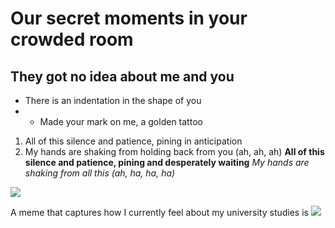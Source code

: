 # Our secret moments in your crowded room
## They got no idea about me and you
- There is an indentation in the shape of you
- - Made your mark on me, a golden tattoo
1) All of this silence and patience, pining in anticipation
2) My hands are shaking from holding back from you (ah, ah, ah)
**All of this silence and patience, pining and desperately waiting**
*My hands are shaking from all this (ah, ha, ha, ha)*

![](https://www.taylorswift.com)

A meme that captures how I currently feel about my university studies is ![](https://media1.tenor.com/m/RiBayKt0-fkAAAAC/teffy-taylor-swift.gif)
